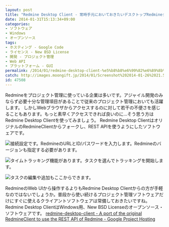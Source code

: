 ```yaml
---
layout: post
title: "Redmine Desktop Client - 常時手元においておきたいデスクトップRedmineクライアント"
date: 2014-01-31T15:13:34+09:00
categories:
- ソフトウェア
- Windows
- オープンソース
tags: 
- ホスティング - Google Code
- ライセンス - New BSD License
- 開発 - プロジェクト管理
- Web API
- プラットフォーム - GUI
permalink: /2014/01/redmine-desktop-client-%e5%b8%b8%e6%99%82%e6%89%8b%e5%85%83%e3%81%ab%e3%81%8a%e3%81%84%e3%81%a6%e3%81%8a%e3%81%8d%e3%81%9f%e3%81%84%e3%83%87%e3%82%b9%e3%82%af%e3%83%88%e3%83%83%e3%83%97redmine/
catch: http://images.moongift.jp/2014/01/Screenshot%202014-01-26%2021.55.55_thumb.4b4cfec15fe893ce2780074d1f857331.png
id: 47508
---
```

Redmineをプロジェクト管理に使っている企業は多いです。アジャイル開発のみならず必要十分な管理項目があることで従来のプロジェクト管理においても活躍します。
しかしWebブラウザからアクセスするのに対して若干の不便さを感じることもあります。もっと素早くアクセスできれば良いのに…そう思う方はRedmine Desktop Clientを使ってみましょう。
Redmine Desktop ClientはオリジナルのRedmineClientからフォークし、REST APIを使うようにしたソフトウェアです。

![接続設定です。RedmineのURLとID/パスワードを入力します。Redmineのバージョンも指定する必要があります。](http://images.moongift.jp/2014/01/Screenshot%202014-01-26%2021.50.42_thumb.25d5ee71b19f7e1567d5723f22b1c2e0.png "http://images.moongift.jp/2014/01/Screenshot%202014-01-26%2021.50.42.25d5ee71b19f7e1567d5723f22b1c2e0.png")

![タイムトラッキング機能があります。タスクを選んでトラッキングを開始します。](http://images.moongift.jp/2014/01/Screenshot%202014-01-26%2021.55.55_thumb.4b4cfec15fe893ce2780074d1f857331.png "http://images.moongift.jp/2014/01/Screenshot%202014-01-26%2021.55.55.4b4cfec15fe893ce2780074d1f857331.png")

![タスクの編集や追加もここからできます。](http://images.moongift.jp/2014/01/Screenshot%202014-01-26%2021.57.12_thumb.bd57d536f7081cd8fb806ad15cef72b9.png "http://images.moongift.jp/2014/01/Screenshot%202014-01-26%2021.57.12.bd57d536f7081cd8fb806ad15cef72b9.png")

RedmineのWeb UIから操作するよりもRedmine Desktop Clientからの方が手軽なのではないでしょうか。普段から使い続けるプロジェクト管理ソフトウェアだけにすぐに使えるクライアントソフトウェアは常備しておきたいですね。
Redmine Desktop ClientはWindows用、New BSD Licenseのオープンソース・ソフトウェアです。
[redmine-desktop-client - A port of the original RedmineClient to use the REST API of Redmine - Google Project Hosting](https://code.google.com/p/redmine-desktop-client/)